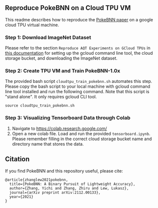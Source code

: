## Reproduce PokeBNN on a Cloud TPU VM

This readme describes how to reproduce the [PokeBNN paper](https://arxiv.org/abs/2112.00133) on a google cloud TPU virtual machine.

### Step 1: Download ImageNet Dataset

Please refer to the section `Reproduce AQT Experiments on GCloud TPUs` in [this documentation](https://github.com/ychzhang/aqt/tree/main/aqt/jax_legacy/jax/imagenet#reproduce-aqt-experiments-on-gcloud-tpus) for setting up the gcloud command line tool, the cloud storage bucket, and downloading the ImageNet dataset.

### Step 2: Create TPU VM and Train PokeBNN-1.0x

The provided bash script `cloudtpu_train_pokebnn.sh` automates this step. Please copy the bash script to your local machine with gcloud command line tool installed and run the following command. Note that this script is "stand alone". It only requires gcloud CLI tool.
```
source cloudtpu_train_pokebnn.sh
```

### Step 3: Visualizing Tensorboard Data through Colab

1. Navigate to https://colab.research.google.com/
2. Open a new colab file. Load and run the provided `tensorboard.ipynb`. Please remember filling in the correct cloud storage bucket name and directory name that stores the data.

## Citation

If you find PokeBNN and this repository useful, please cite:

```
@article{zhanglew2021pokebnn,
  title={PokeBNN: A Binary Pursuit of Lightweight Accuracy},
  author={Zhang, Yichi and Zhang, Zhiru and Lew, Lukasz},
  journal={arXiv preprint arXiv:2112.00133},
  year={2021}
}
```

